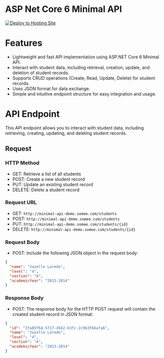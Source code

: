 # ASP Net Core 6 Minimal API

[![Deploy to Hosting Site](https://github.com/markylaredo/aspnet-core-minimal-api/actions/workflows/somee-ftp-deploy.yml/badge.svg?branch=master)](https://github.com/markylaredo/aspnet-core-minimal-api/actions/workflows/somee-ftp-deploy.yml)
# Features
- Lightweight and fast API implementation using ASP.NET Core 6 Minimal API.
- Interact with student data, including retrieval, creation, update, and deletion of student records.
- Supports CRUD operations (Create, Read, Update, Delete) for student records.
- Uses JSON format for data exchange.
- Simple and intuitive endpoint structure for easy integration and usage.


# API Endpoint
This API endpoint allows you to interact with student data, including retrieving, creating, updating, and deleting student records.

## Request
### HTTP Method
- GET: Retrieve a list of all students
- POST: Create a new student record
- PUT: Update an existing student record
- DELETE: Delete a student record

### Request URL
- GET: `http://minimal-api-demo.somee.com/students`
- POST: `http://minimal-api-demo.somee.com/students`
- PUT: `http://minimal-api-demo.somee.com/students/{id}`
- DELETE: `http://minimal-api-demo.somee.com/students/{id}`

### Request Body
- POST: Include the following JSON object in the request body:
```json
{
  "name": "Jazelle Laredo",
  "level": "4",
  "section": "A",
  "academicYear": "2013-2014"
}

```

### Response Body
- POST: The response body for the HTTP POST request will contain the created student record in JSON format:
```json
{
  "id": "3fa85f64-5717-4562-b3fc-2c963f66afa6",
  "name": "Jazelle Laredo",
  "level": "4",
  "section": "A",
  "academicYear": "2013-2014"
}

```
